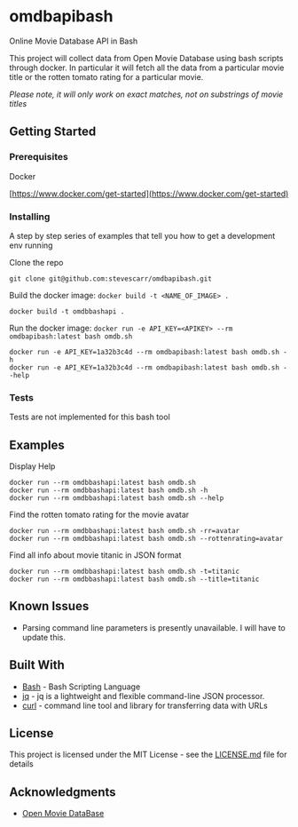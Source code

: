 # omdbapibash

Online Movie Database API in Bash

This project will collect data from Open Movie Database using bash scripts through docker. In particular it will fetch all the data from a particular movie title or the rotten tomato rating for a particular movie.

*Please note, it will only work on exact matches, not on substrings of movie titles*

## Getting Started

### Prerequisites

Docker

[https://www.docker.com/get-started](https://www.docker.com/get-started)

### Installing

A step by step series of examples that tell you how to get a development env running

Clone the repo

```
git clone git@github.com:stevescarr/omdbapibash.git
```

Build the docker image: `docker build -t <NAME_OF_IMAGE> .`

```
docker build -t omdbbashapi .
```

Run the docker image: `docker run -e API_KEY=<APIKEY> --rm omdbapibash:latest bash omdb.sh`

```
docker run -e API_KEY=1a32b3c4d --rm omdbapibash:latest bash omdb.sh -h
docker run -e API_KEY=1a32b3c4d --rm omdbapibash:latest bash omdb.sh --help
```

### Tests

Tests are not implemented for this bash tool

## Examples

Display Help

```
docker run --rm omdbbashapi:latest bash omdb.sh
docker run --rm omdbbashapi:latest bash omdb.sh -h
docker run --rm omdbbashapi:latest bash omdb.sh --help
```

Find the rotten tomato rating for the movie avatar

```
docker run --rm omdbbashapi:latest bash omdb.sh -rr=avatar
docker run --rm omdbbashapi:latest bash omdb.sh --rottenrating=avatar
```

Find all info about movie titanic in JSON format

```
docker run --rm omdbbashapi:latest bash omdb.sh -t=titanic
docker run --rm omdbbashapi:latest bash omdb.sh --title=titanic
```

## Known Issues

* Parsing command line parameters is presently unavailable. I will have to update this.

## Built With

* [Bash](https://en.wikipedia.org/wiki/Bash_(Unix_shell)) - Bash Scripting Language
* [jq](https://stedolan.github.io/jq/) - jq is a lightweight and flexible command-line JSON processor.
* [curl](https://curl.haxx.se/) - command line tool and library for transferring data with URLs

## License

This project is licensed under the MIT License - see the [LICENSE.md](LICENSE.md) file for details

## Acknowledgments

* [Open Movie DataBase](http://www.omdbapi.com/)
